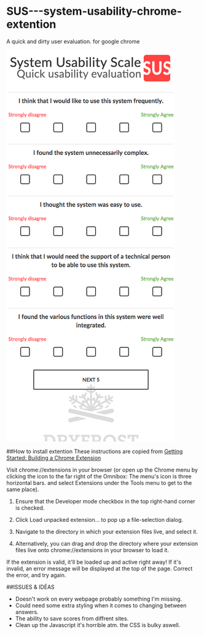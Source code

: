 # SUS---system-usability-chrome-extention
A quick and dirty user evaluation. for google chrome

![My image](/src/screenshot-sus.png)

##How to install extention
These instructions are copied from [Getting Started: Building a Chrome Extension](https://developer.chrome.com/extensions/getstarted#unpacked)

Visit chrome://extensions in your browser (or open up the Chrome menu by clicking the icon to the far right of the Omnibox:  The menu's icon is three horizontal bars. and select Extensions under the Tools menu to get to the same place).

1. Ensure that the Developer mode checkbox in the top right-hand corner is checked.

2. Click Load unpacked extension… to pop up a file-selection dialog.

3. Navigate to the directory in which your extension files live, and select it.

4. Alternatively, you can drag and drop the directory where your extension files live onto chrome://extensions in your browser to load it.

If the extension is valid, it'll be loaded up and active right away! If it's invalid, an error message will be displayed at the top of the page. Correct the error, and try again.

##ISSUES & IDÉAS
* Doesn't work on every webpage probably something I'm missing.
* Could need some extra styling when it comes to changing between answers.
* The ability to save scores from diffrent sites.
* Clean up the Javascript it's horrible atm. the CSS is bulky aswell.
